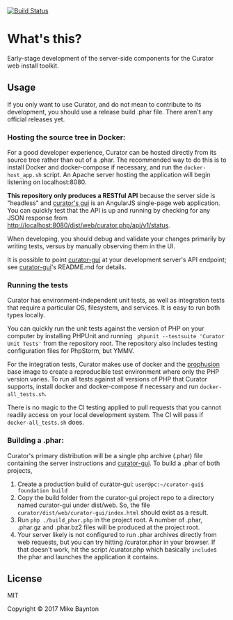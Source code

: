 [![Build Status](https://travis-ci.org/curator-wik/curator.svg?branch=master)](https://travis-ci.org/curator-wik/curator)
# What's this?

Early-stage development of the server-side components for the Curator web install toolkit.

## Usage

If you only want to use Curator, and do not mean to contribute to its development, you 
should use a release build .phar file. There aren't any official releases yet.

### Hosting the source tree in Docker:
For a good developer experience, Curator can be hosted directly from its source tree
rather than out of a .phar.
The recommended way to do this is to install Docker and docker-compose if necessary, 
and run the `docker-host_app.sh` script. An Apache server hosting the application will
begin listening on localhost:8080.

**This repository only produces a RESTful API** because the server side is "headless"
and [curator's gui](https://github.com/curator-wik/curator-gui) is an AngularJS 
single-page web application. You can quickly test that the API is up and running by
checking for any JSON response from 
[http://localhost:8080/dist/web/curator.php/api/v1/status](http://localhost:8080/dist/web/curator.php/api/v1/status).

When developing, you should debug and validate your changes primarily by writing tests, versus
by manually observing them in the UI.

It is possible to point [curator-gui](https://github.com/curator-wik/curator-gui)
at your development server's API endpoint; see [curator-gui](https://github.com/curator-wik/curator-gui)'s
README.md for details.
<!--
 1. `cp dist/web/index.php dist/web/curator.php` -- the application won't launch itself unless it's
    named curator.php. This enables Curator to exist under a webserver's public directory tree under 
    another name (e.g. `drupal-curator.php`) and only be invoked if the application it supports wants 
    to `include` and allow a particular user to run it.
 2. If you plan to use the gui, symlink or copy the `build` folder from curator-gui as described above.
 2. Hit /dist/web/curator.php in your browser.
-->

### Running the tests
Curator has environment-independent unit tests, as well as integration tests that require
a particular OS, filesystem, and services. It is easy to run both types locally. 

You can quickly run the unit tests against the version of PHP on your computer by
installing PHPUnit and running ` phpunit --testsuite 'Curator Unit Tests'` from the
repository root. The repository also includes testing configuration files for
PhpStorm, but YMMV.

For the integration tests, Curator makes use of docker and the [prophusion](https://prophusion.org/)
base image to create a reproducible test environment where only the PHP version varies. 
To run all tests against all versions of PHP that Curator supports, install docker and
docker-compose if necessary and run `docker-all_tests.sh`.

There is no magic to the CI testing applied to pull requests that you cannot 
readily access on your local development system. The CI will pass if `docker-all_tests.sh` does.

### Building a .phar:
Curator's primary distribution will be a single php archive (.phar) file containing the server instructions
and [curator-gui](https://github.com/curator-wik/curator-gui). To build a .phar of both projects,
 1. Create a production build of curator-gui: `user@pc:~/curator-gui$ foundation build`
 2. Copy the build folder from the curator-gui project repo to a directory named curator-gui under
    dist/web. So, the file `curator/dist/web/curator-gui/index.html` should exist as a result.
 3. Run `php ./build_phar.php` in the project root. A number of .phar, .phar.gz and .phar.bz2 files
    will be produced at the project root.
 4. Your server likely is not configured to run .phar archives directly from web requests, but
    you can try hitting /curator.phar in your browser. If that doesn't work, hit the script /curator.php
    which basically `include`s the phar and launches the application it contains.
 
## License
MIT

Copyright &copy; 2017 Mike Baynton
